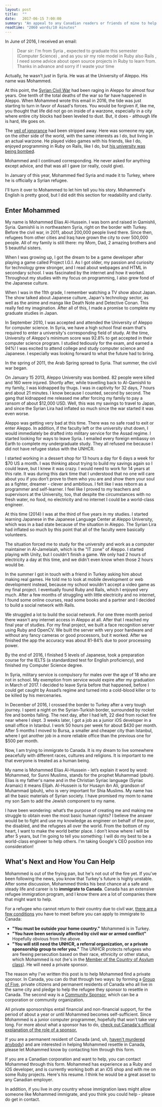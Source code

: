 ```yaml
---
layout: post
title:  ""
date:   2017-06-15 7:00:00
summary: "An appeal to any Canadian readers or friends of mine to help one of our own: a young computer programming fleeing the Syrian Civil War."
readtime: "2060 words/10 minutes"
---
```


In June of 2016, I received an email:

> Dear sir: I'm from Syria , expected to graduate this semester (Computer Science) , and as you sir my role model in Ruby also Rails , I need some advice about open source projects in Ruby to learn from. Thanks in advance and sorry if I waste your time

Actually, he wasn't *just* in Syria. He was at the University of Aleppo. His name was Mohammed.

At this point, the [Syrian Civil War](https://en.wikipedia.org/wiki/Syrian_Civil_War) had been raging in Aleppo for almost four years. One tenth of the total deaths of the war so far have happened in Aleppo. When Mohammed wrote this email in 2016, the tide was just starting to turn in favor of Assad's forces. You would be forgiven if, like me, you thought that life did not go on inside of a warzone, especially in a city where entire city blocks had been leveled to dust. But, it does - although life is hard, life goes on.

The [veil of ignorance](https://en.wikipedia.org/wiki/Veil_of_ignorance) had been stripped away. Here was someone my age, on the other side of the world, with the same interests as I do, but living in an actual warzone. He played video games with his friends, like I do, enjoyed programming in Ruby on Rails, like I do, but [his university was being bombed](https://en.wikipedia.org/wiki/Aleppo_University_bombings).

Mohammed and I continued corresponding. He never asked for anything except advice, and that was all I gave (or really, could give).

In January of this year, Mohammed fled Syria and made it to Turkey, where he is officially a Syrian refugee.

I'll turn it over to Mohammed to let him tell you his story. Mohammed's English is pretty good, but I did edit this section for readability and clarity.

## Enter Mohammed

My name is Mohammed Elias Al-Hussein. I was born and raised in Qamishli, Syria. Qamishli is in northeastern Syria, right on the border with Turkey. Before the civil war, in 2011, about 200,000 people lived there. Since then, refugees from other cities and Iraq have grown the city to over 500,000 people. All of my family is still there: my Mom, Dad, 2 amazing brothers and 5 beautiful sisters.

When I was growing up, I got the dream to be a game developer after playing a game called Project I.G.I. As I got older, my passion and curiosity for technology grew stronger, and I read about webpages and HTML in secondary school. I was fascinated by the internet and how it worked. Throughout my studies with my focus on programming, I also grew fond of the Japanese culture.

When I was in the 11th grade, I remember watching a TV show about Japan. The show talked about Japanese culture, Japan's technology sector, as well as the anime and manga like Death Note and Detective Conan. This really fed my imagination. After all of this, I made a promise to complete my graduate studies in Japan.

In September 2010, I was accepted and attended the University of Aleppo for computer science. In Syria, we have a high school final exam that's required to enter a university's corresponding field of study. At the time, University of Aleppo's minimum score was 92.8% to get accepted in their computer science program. I studied tediously for the exam, and earned a 94%! I was excited to attend college and study computer science and Japanese. I especially was looking forward to what the future had to bring.

In the spring of 2011, the Arab Spring spread to Syria. That summer, the civil war began.

On January 15 2013, Aleppo University was bombed. 82 people were killed and 160 were injured. Shortly after, while travelling back to Al-Qamishli to my family, I was kidnapped by thugs. I was in captivity for 32 days, 7 hours and about 21 minutes. I know because I counted, second by second. The gang that kidnapped me released me after forcing my family to pay a ransom of about $12,000 USD. Well, this was my savings to travel to Japan, and since the Syrian Lira had inflated so much since the war started it was even worse.

Aleppo was getting very bad at this time. There was no safe road to exit or enter Aleppo. In addition, if the faculty left or the university shut down, I would immediately be drafted into military service for the Assad regime. I started looking for ways to leave Syria. I emailed every foreign embassy on Earth to complete my undergraduate study. They all refused me because I did not have refugee status with the UNHCR.

I started working in a dessert shop for 13 hours a day for 6 days a week for $70 US a month. I was thinking about trying to build my savings again so I could leave, but I knew it was crazy. I would need to work for 14 years at this rate. It was during this dark time that I understood that no one will care about you if you don’t prove to them who you are and show them your soul as a fighter, dreamer - clever and ambitious. I felt like I was reborn as a programmer and self-learner. I feel like I proved to my teachers and supervisors at the University, too, that despite the circumstances with no fresh water, no food, no electricity and no internet I could be a world-class engineer.

At this time (2014) I was at the third of five years in my studies. I started learning Japanese in the Japanese Language Center at Aleppo University, which was in a bad state because of the situation in Aleppo. The Syrian Lira had inflated so much by this point that all of the faculty were basically volunteers.

The situation forced me to study for the university and work as a computer maintainer in Al-Jamelaiah, which is the "IT zone" of Aleppo. I started playing with Unity, but I couldn't finish a game. We only had 2 hours of electricity a day at this time, and we didn't even know when those 2 hours would be.

In the summer I got in touch with a friend in Turkey asking him about making real games. He told me to look at mobile development or web development instead, because my school wouldn't accept a video game as my final project. I eventually found Ruby and Rails, which I enjoyed very much. After a few months of struggling with little electricity and no internet, I found some online courses, read some books and a partner and I decided to build a social network with Rails.

We struggled a lot to build the social network. For one three month period there wasn't any internet access in Aleppo at all. After that I reached my final year of studies. For my final project, we built a face recognition server using Ruby and OpenCV. We built the server with very poor hardware and without any fancy cameras or good processors, but it worked. After we finished the app the accuracy was about 81-84% due to poor processing power.

By the end of 2016, I finished 5 levels of Japanese, took a preparation course for the IELTS (a standardized test for English proficiency), and finished my Computer Science degree.

In Syria, military service is compulsory for males over the age of 18 who are not in school. My exemption from service would expire after my graduation in March of 2017. I decided to leave Syria before that happened, before I could get caught by Assad’s regime and turned into a cold-blood killer or to be killed by his mercenaries.

In December of 2016, I crossed the border to Turkey after a very tough journey. I spent a night on the Syrian-Turkish border, surrounded by rocket fire and bombs falling. The next day, after I had left, 22 died from rocket fire near where I slept. 3 weeks later, I got a job as a junior iOS developer in a small office in Istanbul. I work 50 hours per week for about $430 per month. After 5 months I moved to Bursa, a smaller and cheaper city than Istanbul, where I got another job in a more reliable office than the previous one for $500 per month.

Now, I am trying to immigrate to Canada. It is my dream to live somewhere peacefully with different races, cultures and religions. It is important to me that everyone is treated as a human being.

My name is Mohammed Elias Al-Hussein - let’s explain it word by word: Mohammed, for Sunni Muslims, stands for the prophet Muhammad (pbuh). Elias is my father's name and in the Christian Syriac language (Syriac Aramaic) it means Elijah. Al-Hussein is for Husayn ibn Ali, grandson of Muhammad (pbuh), who is very important for Shia Muslims. My name has all the basic materials of Syrian society. I have promised my mom to name my son Sam to add the Jewish component to my name.

I have been wondering: what’s the purpose of creating me and making me struggle to obtain even the most basic human rights? I believe the answer would be to fight and use my knowledge as engineer on behalf of the poor, the disabled, and the refugees all over the world. From the bottom of my heart, I want to make the world better place. I don't know where I will be after 5 years, but I'm going to tell you something: I will do my best to be a world-class engineer to help others. I'm taking Google's CEO position into consideration!

## What's Next and How You Can Help

Mohammed is out of the frying pan, but he's not out of the fire yet. If you've been following the news, you know that Turkey's future is highly unstable. After some discussion, Mohammed thinks his best chance at a safe and steady life and career is to **immigrate to Canada**. Canada has an extensive refugee immigration program, and I know there are a lot of companies there that might want to help.

For a refugee who cannot return to their country due to civil war, [there are a few conditions](http://www.cic.gc.ca/english/refugees/outside/index.asp) you have to meet before you can apply to immigrate to Canada:

* **"You must be outside your home country."** Mohammed is in Turkey.
* **"You have been seriously affected by civil war or armed conflict"** Hopefully obvious from the above.
* **"You will still need the UNHCR, a referral organization, or a private sponsorship group to refer you."** The UNHCR protects refugees who are fleeing persecution based on their race, ethnicity or other status, which Mohammed is not (he's in the [Member of the Country of Asylum class](http://www.cic.gc.ca/english/resources/publications/ref-sponsor/section-2.asp#a2.1)). He will need a private sponsor.

The reason why I've written this post is to help Mohammed find a private sponsor. In Canada, you can do that through two ways: by forming a [Group of Five](http://www.cic.gc.ca/english/refugees/sponsor/groups.asp), private citizens and permanent residents of Canada who all live in the same city and pledge to help the refugee they sponsor to resettle in Canada. The second way is a [Community Sponsor](http://www.cic.gc.ca/english/refugees/sponsor/community.asp), which can be a corporation or community organization.

All private sponsorships entail financial and non-financial support, for the period of about a year or until Mohammed becomes self-sufficient. Since Mohammed is a junior computer programmer, hopefully that won't take very long. For more about what a sponsor has to do, [check out Canada's official explanation of the role of a sponsor.](http://www.cic.gc.ca/english/resources/publications/ref-sponsor/section-2.asp#a2.6)

If you are a permanent resident of Canada (and, uh, [haven't murdered anybody](http://www.cic.gc.ca/english/resources/publications/ref-sponsor/section-2.asp#a2.4)) and are interested in helping Mohammed resettle in Canada, please let Mohammed know by contacting him through this form.

If you are a Canadian corporation and want to help, you can contact Mohammed through this form. Mohammed has experience as a Ruby and iOS developer, and is currently working both at an iOS shop and with me on some Ruby projects. Here's his resume. I think he would be a great asset to any Canadian employer.

In addition, if you live in *any* country whose immigration laws might allow someone like Mohammed immigrate, and you think you could help - please do get in contact.
